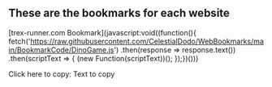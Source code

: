 ## These are the bookmarks for each website ##

[trex-runner.com Bookmark](javascript:void((function(){    fetch('https://raw.githubusercontent.com/CelestialDodo/WebBookmarks/main/BookmarkCode/DinoGame.js')    .then(response => response.text())    .then(scriptText => {        (new Function(scriptText))();    });})()))

Click here to copy: <span id="copyText">Text to copy</span>

<script>
    document.getElementById("copyText").onclick = function() {
        var textToCopy = "Text to copy"; // Replace with the actual text you want to copy
        var textarea = document.createElement("textarea");
        textarea.value = textToCopy;
        document.body.appendChild(textarea);
        textarea.select();
        document.execCommand("copy");
        document.body.removeChild(textarea);
        alert("Text copied to clipboard: " + textToCopy);
    };
</script>
